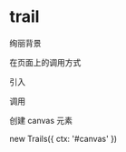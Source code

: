 # trail
绚丽背景

在页面上的调用方式

引入
<script src="./trails.js"></script>

调用

创建 canvas 元素

<canvas id="canvas"></canvas>

new Trails({
  ctx: '#canvas'
})
